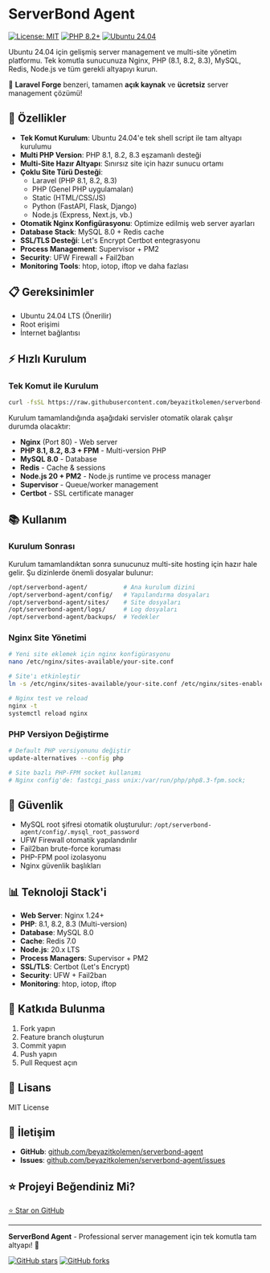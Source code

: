 # ServerBond Agent

[![License: MIT](https://img.shields.io/badge/License-MIT-yellow.svg)](https://opensource.org/licenses/MIT)
[![PHP 8.2+](https://img.shields.io/badge/php-8.2+-777BB4.svg)](https://www.php.net/)
[![Ubuntu 24.04](https://img.shields.io/badge/ubuntu-24.04-orange.svg)](https://ubuntu.com/)

Ubuntu 24.04 için gelişmiş server management ve multi-site yönetim platformu. Tek komutla sunucunuza Nginx, PHP (8.1, 8.2, 8.3), MySQL, Redis, Node.js ve tüm gerekli altyapıyı kurun.

🌟 **Laravel Forge** benzeri, tamamen **açık kaynak** ve **ücretsiz** server management çözümü!

## 🚀 Özellikler

- **Tek Komut Kurulum**: Ubuntu 24.04'e tek shell script ile tam altyapı kurulumu
- **Multi PHP Version**: PHP 8.1, 8.2, 8.3 eşzamanlı desteği
- **Multi-Site Hazır Altyapı**: Sınırsız site için hazır sunucu ortamı
- **Çoklu Site Türü Desteği**:
  - Laravel (PHP 8.1, 8.2, 8.3)
  - PHP (Genel PHP uygulamaları)
  - Static (HTML/CSS/JS)
  - Python (FastAPI, Flask, Django)
  - Node.js (Express, Next.js, vb.)
- **Otomatik Nginx Konfigürasyonu**: Optimize edilmiş web server ayarları
- **Database Stack**: MySQL 8.0 + Redis cache
- **SSL/TLS Desteği**: Let's Encrypt Certbot entegrasyonu
- **Process Management**: Supervisor + PM2
- **Security**: UFW Firewall + Fail2ban
- **Monitoring Tools**: htop, iotop, iftop ve daha fazlası

## 📋 Gereksinimler

- Ubuntu 24.04 LTS (Önerilir)
- Root erişimi
- İnternet bağlantısı

## ⚡ Hızlı Kurulum

### Tek Komut ile Kurulum

```bash
curl -fsSL https://raw.githubusercontent.com/beyazitkolemen/serverbond-agent/main/install.sh | sudo bash
```

Kurulum tamamlandığında aşağıdaki servisler otomatik olarak çalışır durumda olacaktır:
- **Nginx** (Port 80) - Web server
- **PHP 8.1, 8.2, 8.3 + FPM** - Multi-version PHP
- **MySQL 8.0** - Database
- **Redis** - Cache & sessions
- **Node.js 20 + PM2** - Node.js runtime ve process manager
- **Supervisor** - Queue/worker management
- **Certbot** - SSL certificate manager

## 📚 Kullanım

### Kurulum Sonrası

Kurulum tamamlandıktan sonra sunucunuz multi-site hosting için hazır hale gelir. Şu dizinlerde önemli dosyalar bulunur:

```bash
/opt/serverbond-agent/          # Ana kurulum dizini
/opt/serverbond-agent/config/   # Yapılandırma dosyaları
/opt/serverbond-agent/sites/    # Site dosyaları
/opt/serverbond-agent/logs/     # Log dosyaları
/opt/serverbond-agent/backups/  # Yedekler
```

### Nginx Site Yönetimi

```bash
# Yeni site eklemek için nginx konfigürasyonu
nano /etc/nginx/sites-available/your-site.conf

# Site'ı etkinleştir
ln -s /etc/nginx/sites-available/your-site.conf /etc/nginx/sites-enabled/

# Nginx test ve reload
nginx -t
systemctl reload nginx
```

### PHP Versiyon Değiştirme

```bash
# Default PHP versiyonunu değiştir
update-alternatives --config php

# Site bazlı PHP-FPM socket kullanımı
# Nginx config'de: fastcgi_pass unix:/var/run/php/php8.3-fpm.sock;
```

## 🔐 Güvenlik

- MySQL root şifresi otomatik oluşturulur: `/opt/serverbond-agent/config/.mysql_root_password`
- UFW Firewall otomatik yapılandırılır
- Fail2ban brute-force koruması
- PHP-FPM pool izolasyonu
- Nginx güvenlik başlıkları

## 📊 Teknoloji Stack'i

- **Web Server**: Nginx 1.24+
- **PHP**: 8.1, 8.2, 8.3 (Multi-version)
- **Database**: MySQL 8.0
- **Cache**: Redis 7.0
- **Node.js**: 20.x LTS
- **Process Managers**: Supervisor + PM2
- **SSL/TLS**: Certbot (Let's Encrypt)
- **Security**: UFW + Fail2ban
- **Monitoring**: htop, iotop, iftop

## 🤝 Katkıda Bulunma

1. Fork yapın
2. Feature branch oluşturun
3. Commit yapın
4. Push yapın
5. Pull Request açın

## 📝 Lisans

MIT License

## 📧 İletişim

- **GitHub**: [github.com/beyazitkolemen/serverbond-agent](https://github.com/beyazitkolemen/serverbond-agent)
- **Issues**: [github.com/beyazitkolemen/serverbond-agent/issues](https://github.com/beyazitkolemen/serverbond-agent/issues)

## ⭐ Projeyi Beğendiniz Mi?

[⭐ Star on GitHub](https://github.com/beyazitkolemen/serverbond-agent)

---

**ServerBond Agent** - Professional server management için tek komutla tam altyapı! 🚀

[![GitHub stars](https://img.shields.io/github/stars/beyazitkolemen/serverbond-agent?style=social)](https://github.com/beyazitkolemen/serverbond-agent/stargazers)
[![GitHub forks](https://img.shields.io/github/forks/beyazitkolemen/serverbond-agent?style=social)](https://github.com/beyazitkolemen/serverbond-agent/network/members)
